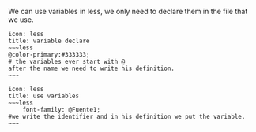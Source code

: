 We can use variables in less, we only need to declare them in the file that we use.

```ad-info
icon: less
title: variable declare
~~~less
@color-primary:#333333;
# the variables ever start with @
after the name we need to write his definition.
~~~
```


```ad-info
icon: less
title: use variables
~~~less
    font-family: @Fuente1;
#we write the identifier and in his definition we put the variable.
~~~
```

